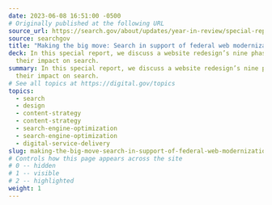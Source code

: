 ```yaml
---
date: 2023-06-08 16:51:00 -0500
# Originally published at the following URL
source_url: https://search.gov/about/updates/year-in-review/special-report/overview.html
source: searchgov
title: "Making the big move: Search in support of federal web modernization"
deck: In this special report, we discuss a website redesign’s nine phases and
  their impact on search.
summary: In this special report, we discuss a website redesign’s nine phases and
  their impact on search.
# See all topics at https://digital.gov/topics
topics:
  - search
  - design
  - content-strategy
  - content-strategy
  - search-engine-optimization
  - search-engine-optimization
  - digital-service-delivery
slug: making-the-big-move-search-in-support-of-federal-web-modernization
# Controls how this page appears across the site
# 0 -- hidden
# 1 -- visible
# 2 -- highlighted
weight: 1
---
```

